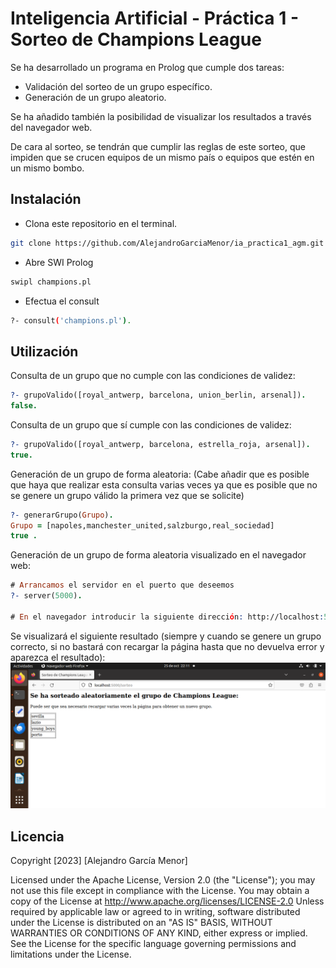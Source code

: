 # Inteligencia Artificial - Práctica 1 - Sorteo de Champions League

Se ha desarrollado un programa en Prolog que cumple dos tareas:

- Validación del sorteo de un grupo específico.
- Generación de un grupo aleatorio.

Se ha añadido también la posibilidad de visualizar los resultados a través del navegador web.

De cara al sorteo, se tendrán que cumplir las reglas de este sorteo, que impiden que se crucen equipos de un mismo país o equipos que estén en un mismo bombo.

## Instalación

- Clona este repositorio en el terminal.
```bash
git clone https://github.com/AlejandroGarciaMenor/ia_practica1_agm.git
```
- Abre SWI Prolog
```bash
swipl champions.pl
```
- Efectua el consult
```bash
?- consult('champions.pl').
```


## Utilización


Consulta de un grupo que no cumple con las condiciones de validez:
```prolog
?- grupoValido([royal_antwerp, barcelona, union_berlin, arsenal]).
false.
```

Consulta de un grupo que sí cumple con las condiciones de validez:
```prolog
?- grupoValido([royal_antwerp, barcelona, estrella_roja, arsenal]).
true.

```

Generación de un grupo de forma aleatoria:
(Cabe añadir que es posible que haya que realizar esta consulta varias veces ya que es posible que no se genere un grupo válido la primera vez que se solicite)
```prolog
?- generarGrupo(Grupo).
Grupo = [napoles,manchester_united,salzburgo,real_sociedad]
true .

```
Generación de un grupo de forma aleatoria visualizado en el navegador web:

```prolog
# Arrancamos el servidor en el puerto que deseemos
?- server(5000).

# En el navegador introducir la siguiente dirección: http://localhost:5000/sorteo
```
Se visualizará el siguiente resultado (siempre y cuando se genere un grupo correcto, si no bastará con recargar la página hasta que no devuelva error y aparezca el resultado):
 ![Imagen del sorteo de un grupo visto desde el navegador](Sorteonavegador.png)


## Licencia

Copyright [2023] [Alejandro García Menor]

Licensed under the Apache License, Version 2.0 (the "License");
you may not use this file except in compliance with the License.
You may obtain a copy of the License at
http://www.apache.org/licenses/LICENSE-2.0
Unless required by applicable law or agreed to in writing, software
distributed under the License is distributed on an "AS IS" BASIS,
WITHOUT WARRANTIES OR CONDITIONS OF ANY KIND, either express or implied.
See the License for the specific language governing permissions and
limitations under the License.

